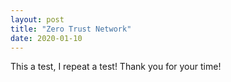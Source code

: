 ```yaml
---
layout: post
title: "Zero Trust Network"
date: 2020-01-10
---
```


This a test, I repeat a test! Thank you for your time!
